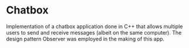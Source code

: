 # Chatbox
Implementation of a chatbox application done in C++ that allows multiple users to send and receive messages (albeit on the same computer). The design pattern Observer was employed in the making of this app. 
